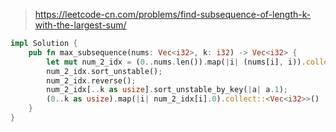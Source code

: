 > https://leetcode-cn.com/problems/find-subsequence-of-length-k-with-the-largest-sum/

``` rust
impl Solution {
    pub fn max_subsequence(nums: Vec<i32>, k: i32) -> Vec<i32> {
        let mut num_2_idx = (0..nums.len()).map(|i| (nums[i], i)).collect::<Vec<(i32, usize)>>();
        num_2_idx.sort_unstable();
        num_2_idx.reverse();
        num_2_idx[..k as usize].sort_unstable_by_key(|a| a.1);
        (0..k as usize).map(|i| num_2_idx[i].0).collect::<Vec<i32>>()
    }
}
```